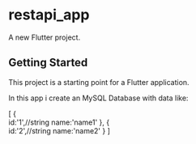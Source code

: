 # restapi_app

A new Flutter project.

## Getting Started

This project is a starting point for a Flutter application.

In this app i create an MySQL Database with data like:

[
{   
    id:'1',//string
    name:'name1'
},
{   
    id:'2',//string
    name:'name2'
}
]
